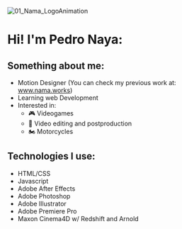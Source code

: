 
![01_Nama_LogoAnimation](https://github.com/NamaWorks/NamaWorks/assets/136508151/319f6907-03ed-4e60-9238-f388216ba54b)

# Hi! I'm Pedro Naya:

## Something about me:
- Motion Designer (You can check my previous work at: www.nama.works)
- Learning web Development
- Interested in:
  - 🎮 Videogames
  - 🎥 Video editing and postproduction
  - 🏍 Motorcycles

## Technologies I use:
- HTML/CSS
- Javascript
- Adobe After Effects
- Adobe Photoshop
- Adobe Illustrator
- Adobe Premiere Pro
- Maxon Cinema4D w/ Redshift and Arnold
